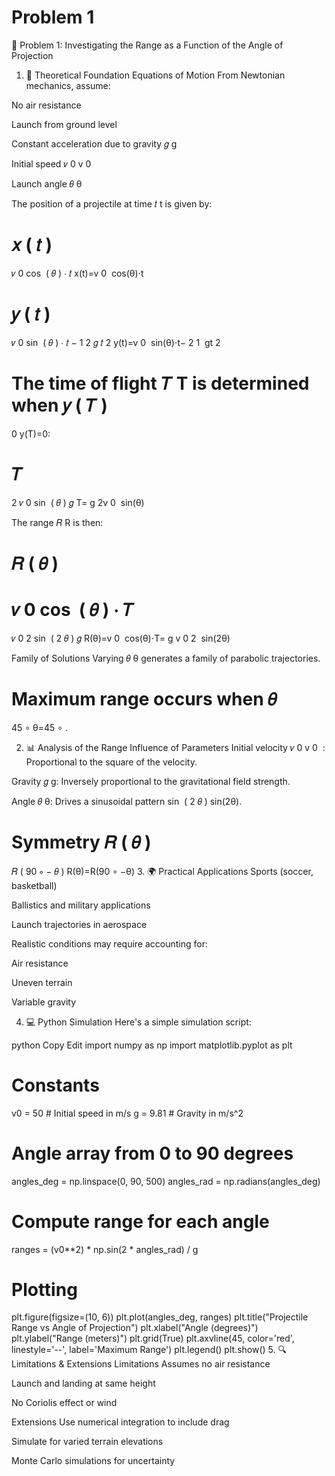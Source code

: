 # Problem 1
📘 Problem 1: Investigating the Range as a Function of the Angle of Projection
1. 🧠 Theoretical Foundation
Equations of Motion
From Newtonian mechanics, assume:

No air resistance

Launch from ground level

Constant acceleration due to gravity 
𝑔
g

Initial speed 
𝑣
0
v 
0
​
 

Launch angle 
𝜃
θ

The position of a projectile at time 
𝑡
t is given by:

𝑥
(
𝑡
)
=
𝑣
0
cos
⁡
(
𝜃
)
⋅
𝑡
x(t)=v 
0
​
 cos(θ)⋅t

𝑦
(
𝑡
)
=
𝑣
0
sin
⁡
(
𝜃
)
⋅
𝑡
−
1
2
𝑔
𝑡
2
y(t)=v 
0
​
 sin(θ)⋅t− 
2
1
​
 gt 
2
 

The time of flight 
𝑇
T is determined when 
𝑦
(
𝑇
)
=
0
y(T)=0:

𝑇
=
2
𝑣
0
sin
⁡
(
𝜃
)
𝑔
T= 
g
2v 
0
​
 sin(θ)
​
 
The range 
𝑅
R is then:

𝑅
(
𝜃
)
=
𝑣
0
cos
⁡
(
𝜃
)
⋅
𝑇
=
𝑣
0
2
sin
⁡
(
2
𝜃
)
𝑔
R(θ)=v 
0
​
 cos(θ)⋅T= 
g
v 
0
2
​
 sin(2θ)
​
 
Family of Solutions
Varying 
𝜃
θ generates a family of parabolic trajectories.

Maximum range occurs when 
𝜃
=
45
∘
θ=45 
∘
 .

2. 📊 Analysis of the Range
Influence of Parameters
Initial velocity 
𝑣
0
v 
0
​
 : Proportional to the square of the velocity.

Gravity 
𝑔
g: Inversely proportional to the gravitational field strength.

Angle 
𝜃
θ: Drives a sinusoidal pattern 
sin
⁡
(
2
𝜃
)
sin(2θ).

Symmetry
𝑅
(
𝜃
)
=
𝑅
(
90
∘
−
𝜃
)
R(θ)=R(90 
∘
 −θ)
3. 🌍 Practical Applications
Sports (soccer, basketball)

Ballistics and military applications

Launch trajectories in aerospace

Realistic conditions may require accounting for:

Air resistance

Uneven terrain

Variable gravity

4. 💻 Python Simulation
Here's a simple simulation script:

python
Copy
Edit
import numpy as np
import matplotlib.pyplot as plt

# Constants
v0 = 50  # Initial speed in m/s
g = 9.81  # Gravity in m/s^2

# Angle array from 0 to 90 degrees
angles_deg = np.linspace(0, 90, 500)
angles_rad = np.radians(angles_deg)

# Compute range for each angle
ranges = (v0**2) * np.sin(2 * angles_rad) / g

# Plotting
plt.figure(figsize=(10, 6))
plt.plot(angles_deg, ranges)
plt.title("Projectile Range vs Angle of Projection")
plt.xlabel("Angle (degrees)")
plt.ylabel("Range (meters)")
plt.grid(True)
plt.axvline(45, color='red', linestyle='--', label='Maximum Range')
plt.legend()
plt.show()
5. 🔍 Limitations & Extensions
Limitations
Assumes no air resistance

Launch and landing at same height

No Coriolis effect or wind

Extensions
Use numerical integration to include drag

Simulate for varied terrain elevations

Monte Carlo simulations for uncertainty

